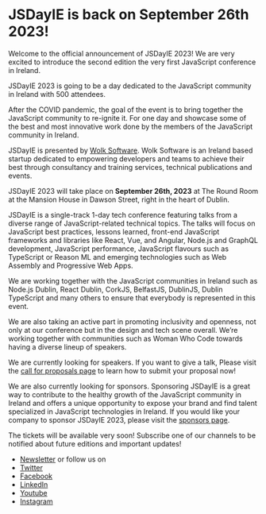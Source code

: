 # JSDayIE is back on September 26th 2023!

Welcome to the official announcement of JSDayIE 2023! 
We are very excited to introduce the second edition the very first JavaScript conference in Ireland.

JSDayIE 2023 is going to be a day dedicated to the JavaScript community in Ireland with 500 attendees. 

After the COVID pandemic, the goal of the event is to bring together the JavaScript community to re-ignite it. For one day and showcase some of the best and most innovative work done by the members of the JavaScript community in Ireland.

JSDayIE is presented by [Wolk Software](http://www.wolksoftware.com/). Wolk Software is an Ireland based startup dedicated to empowering developers and teams to achieve their best through consultancy and training services, technical publications and events.

JSDayIE 2023 will take place on **September 26th, 2023** at The Round Room at the Mansion House in Dawson Street, right in the heart of Dublin.

JSDayIE is a single-track 1-day tech conference featuring talks from a diverse range of JavaScript-related technical topics. The talks will focus on JavaScript best practices, lessons learned, front-end JavaScript frameworks and libraries like React, Vue, and Angular, Node.js and GraphQL development, JavaScript performance, JavaScript flavours such as TypeScript or Reason ML and emerging technologies such as Web Assembly and Progressive Web Apps.

We are working together with the JavaScript communities in Ireland such as Node.js Dublin, React Dublin, CorkJS, BelfastJS, DublinJS, Dublin TypeScript and many others to ensure that everybody is represented in this event. 

We are also taking an active part in promoting inclusivity and openness, not only at our conference but in the design and tech scene overall. We’re working together with communities such as Woman Who Code towards having a diverse lineup of speakers.

We are currently looking for speakers. If you want to give a talk, Please visit the [call for proposals page](/call-for-proposals-details) to learn how to submit your proposal now!

We are also currently looking for sponsors. Sponsoring JSDayIE is a great way to contribute to the healthy growth of the JavaScript community in Ireland and offers a unique opportunity to expose your brand and find talent specialized in JavaScript technologies in Ireland. If you would like your company to sponsor JSDayIE 2023, please visit the [sponsors page](/sponsors).

The tickets will be available very soon! Subscribe one of our channels to be notified about future editions and important updates!

- [Newsletter](/newsletter) or follow us on 
- [Twitter](https://twitter.com/JSDayIE)
- [Facebook](https://www.facebook.com/Jsdayie-336263463661254)
- [LinkedIn](https://www.linkedin.com/company/jsdayie) 
- [Youtube](https://www.youtube.com/channel/UC6CFGCJjA9GsOwZehQjfarQ) 
- [Instagram](https://www.instagram.com/jsdayie/) 

